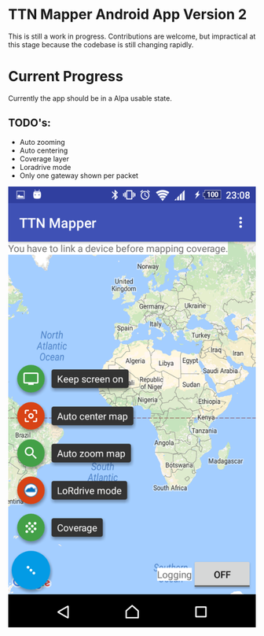 # TTN Mapper Android App Version 2
This is still a work in progress. Contributions are welcome, but impractical at this stage because the codebase is still changing rapidly.

# Current Progress
Currently the app should be in a Alpa usable state.

## TODO's:
* Auto zooming
* Auto centering
* Coverage layer
* Loradrive mode
* Only one gateway shown per packet

![screenshot](screenshot.png "Current screenshot")
